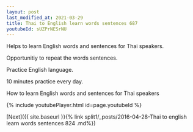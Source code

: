 ```yaml
---
layout: post
last_modified_at: 2021-03-29
title: Thai to English learn words sentences 687 
youtubeId: sUZPrNESrNU
---
```

 
 
Helps to learn English words and sentences for Thai speakers.

Opportunitiy to repeat the words sentences. 

Practice English language. 
 
10 minutes practice every day. 
 
How to learn English words and sentences for Thai speakers 
 
{% include youtubePlayer.html id=page.youtubeId %}
 
 
[Next]({{ site.baseurl }}{% link  split1/_posts/2016-04-28-Thai to english learn words sentences 824 .md%})
 
